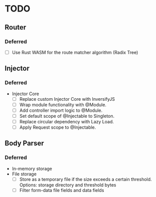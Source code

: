 # TODO

## Router
### Deferred
  - [ ] Use Rust WASM for the route matcher algorithm (Radix Tree)

## Injector
### Deferred
- Injector Core
  - [ ] Replace custom Injector Core with InversifyJS
  - [ ] Wrap module functionality with @Module.
  - [ ] Add controller import logic to @Module.
  - [ ] Set default scope of @Injectable to Singleton.
  - [ ] Replace circular dependency with Lazy Load.
  - [ ] Apply Request scope to @Injectable.

## Body Parser
### Deferred
- In-memory storage
- File storage
  - [ ] Store as a temporary file if the size exceeds a certain threshold. Options: storage directory and threshold bytes
  - [ ] Filter form-data file fields and data fields
